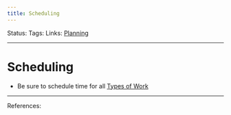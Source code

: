 ```yaml
---
title: Scheduling
---
```

Status:
Tags:
Links: [Planning](out/planning.md)
___
# Scheduling
- Be sure to schedule time for all [Types of Work](out/types-of-work.md)
___
References: